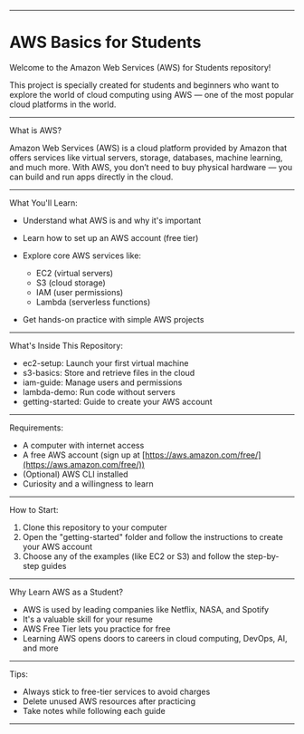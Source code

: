 
---

# AWS Basics for Students

Welcome to the Amazon Web Services (AWS) for Students repository!

This project is specially created for students and beginners who want to explore the world of cloud computing using AWS — one of the most popular cloud platforms in the world.

---

What is AWS?

Amazon Web Services (AWS) is a cloud platform provided by Amazon that offers services like virtual servers, storage, databases, machine learning, and much more. With AWS, you don’t need to buy physical hardware — you can build and run apps directly in the cloud.

---

What You'll Learn:

* Understand what AWS is and why it's important
* Learn how to set up an AWS account (free tier)
* Explore core AWS services like:

  * EC2 (virtual servers)
  * S3 (cloud storage)
  * IAM (user permissions)
  * Lambda (serverless functions)
* Get hands-on practice with simple AWS projects

---

What's Inside This Repository:

* ec2-setup: Launch your first virtual machine
* s3-basics: Store and retrieve files in the cloud
* iam-guide: Manage users and permissions
* lambda-demo: Run code without servers
* getting-started: Guide to create your AWS account

---

Requirements:

* A computer with internet access
* A free AWS account (sign up at [https://aws.amazon.com/free/](https://aws.amazon.com/free/))
* (Optional) AWS CLI installed
* Curiosity and a willingness to learn

---

How to Start:

1. Clone this repository to your computer
2. Open the "getting-started" folder and follow the instructions to create your AWS account
3. Choose any of the examples (like EC2 or S3) and follow the step-by-step guides

---

Why Learn AWS as a Student?

* AWS is used by leading companies like Netflix, NASA, and Spotify
* It's a valuable skill for your resume
* AWS Free Tier lets you practice for free
* Learning AWS opens doors to careers in cloud computing, DevOps, AI, and more

---

Tips:

* Always stick to free-tier services to avoid charges
* Delete unused AWS resources after practicing
* Take notes while following each guide

---
